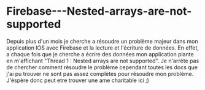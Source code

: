 # Firebase---Nested-arrays-are-not-supported
Depuis plus d'un mois je cherche a résoudre un problème majeur dans mon application IOS avec Firebase et la lecture et l'écriture de données. En effet, a chaque fois que je cherche a écrire des données mon application plante en m'affichant "Thread 1 : Nested arrays are not supported". Je n'arrète pas de chercher comment résoudre le problème cependant toutes les docs que j'ai pu trouver ne sont pas assez complètes pour résoudre mon problème. J'éspère donc peut etre trouver une ame charitable ici ;)
